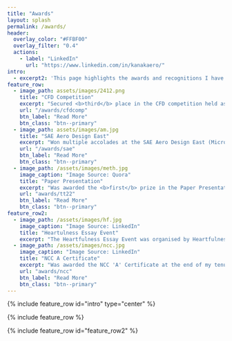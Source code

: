 ```yaml
---
title: "Awards"
layout: splash
permalink: /awards/
header:
  overlay_color: "#FFBF00"
  overlay_filter: "0.4"
  actions:
    - label: "LinkedIn"
      url: "https://www.linkedin.com/in/kanakaero/"
intro: 
  - excerpt2: 'This page highlights the awards and recognitions I have received'
feature_row:
  - image_path: assets/images/2412.png
    title: "CFD Competition"
    excerpt: "Secured <b>third</b> place in the CFD competition held as a part of the International Conference on Computational Methods in Engineering and Health Sciences (ICCMEH) 2023. <br> <b>Date:</b> October 2023"
    url: "/awards/cfdcomp"
    btn_label: "Read More"
    btn_class: "btn--primary"
  - image_path: assets/images/am.jpg
    title: "SAE Aero Design East"
    excerpt: "Won multiple accolades at the SAE Aero Design East (Micro Class - AeroMIT) held at Lakeland, Florida, USA. We secured <b> second </b> position in the Design Report category and <b> fourth </b> overall. <br> <b>Date:</b> March 2023"
    url: "/awards/sae"
    btn_label: "Read More"
    btn_class: "btn--primary"
  - image_path: /assets/images/meth.jpg
    image_caption: "Image Source: Quora"
    title: "Paper Presentation"
    excerpt: "Was awarded the <b>first</b> prize in the Paper Presentation event as part of the Tech Tatva '22. I presented a research paper on the viability of Methane as a fuel for liquid rocket engines.<br> <b>Date:</b> October 2022"
    url: "awards/tt22"
    btn_label: "Read More"
    btn_class: "btn--primary"
feature_row2:
  - image_path: /assets/images/hf.jpg
    image_caption: "Image Source: LinkedIn"
    title: "Heartulness Essay Event"
    excerpt: "The Heartfulness Essay Event was organised by Heartfulness in association with the United Nations Information Centre for India and Bhutan. My submission received a certificate of merit for being one of the top ten entries in the state (Tamil Nadu).<br><b>Date:</b> 2019 & 2020<br><br>"
  - image_path: /assets/images/ncc.jpg
    image_caption: "Image Source: LinkedIn"
    title: "NCC A Certificate"
    excerpt: "Was awarded the NCC 'A' Certificate at the end of my tenure at the National Cadet Corps (NCC) unit at my school.<br><b>Date:</b> 2018 "
    url: "awards/ncc"
    btn_label: "Read More"
    btn_class: "btn--primary"
---
```


{% include feature_row id="intro" type="center" %}

{% include feature_row %}

{% include feature_row id="feature_row2" %}